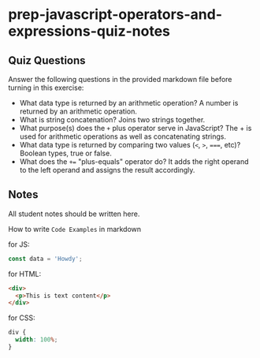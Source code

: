 # prep-javascript-operators-and-expressions-quiz-notes

## Quiz Questions

Answer the following questions in the provided markdown file before turning in this exercise:

- What data type is returned by an arithmetic operation?
  A number is returned by an arithmetic operation.
- What is string concatenation?
  Joins two strings together.
- What purpose(s) does the `+` plus operator serve in JavaScript?
  The + is used for arithmetic operations as well as concatenating strings.
- What data type is returned by comparing two values (`<`, `>`, `===`, etc)?
  Boolean types, true or false.
- What does the `+=` "plus-equals" operator do?
  It adds the right operand to the left operand and assigns the result accordingly.

## Notes

All student notes should be written here.

How to write `Code Examples` in markdown

for JS:

```javascript
const data = 'Howdy';
```

for HTML:

```html
<div>
  <p>This is text content</p>
</div>
```

for CSS:

```css
div {
  width: 100%;
}
```
